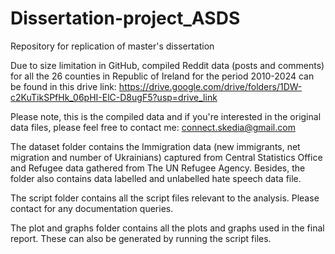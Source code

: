 # Dissertation-project_ASDS
Repository for replication of master's dissertation


Due to size limitation in GitHub, compiled Reddit data (posts and comments) for all the 26 counties in Republic of Ireland for the period 2010-2024 can be found in this drive link: https://drive.google.com/drive/folders/1DW-c2KuTikSPfHk_06pHI-ElC-D8ugF5?usp=drive_link

Please note, this is the compiled data and if you're interested in the original data files, please feel free to contact me: connect.skedia@gmail.com

The dataset folder contains the Immigration data (new immigrants, net migration and number of Ukrainians) captured from Central Statistics Office and Refugee data gathered from The UN Refugee Agency.
Besides, the folder also contains data labelled and unlabelled hate speech data file.

The script folder contains all the script files relevant to the analysis. Please contact for any documentation queries.

The plot and graphs folder contains all the plots and graphs used in the final report. These can also be generated by running the script files.

